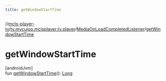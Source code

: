```yaml
---
title: getWindowStartTime
---
```

//[mcls-player-tv](../../../index.html)/[tv.mycujoo.mclsplayer.tv.player](../index.html)/[MediaOnLoadCompletedListener](index.html)/[getWindowStartTime](get-window-start-time.html)



# getWindowStartTime



[androidJvm]\
fun [getWindowStartTime](get-window-start-time.html)(): [Long](https://kotlinlang.org/api/latest/jvm/stdlib/kotlin/-long/index.html)




